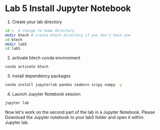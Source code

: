# Lab 5 Install Jupyter Notebook

1. Create your lab directory

```sh
cd ~  # change to home directory
mkdir btech # create btech directory if you don't have one
cd btech 
mkdir lab5
cd lab5
```

2. activate btech conda environment

```sh
conda activate btech
```

3. install dependency packages

```sh
conda install jupyterlab pandas seaborn scipy numpy -y 
```



4. Launch Jupyter Notebook session

```sh
jupyter lab
```

Now let's work on the second part of the lab in a Jupyter Notebook. Please Download the Jupyter notebook to your lab5 folder and open it within Jupyter lab.